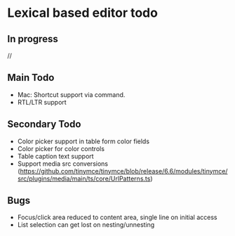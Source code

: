 # Lexical based editor todo

## In progress

//

## Main Todo

- Mac: Shortcut support via command.
- RTL/LTR support

## Secondary Todo

- Color picker support in table form color fields
- Color picker for color controls
- Table caption text support
- Support media src conversions (https://github.com/tinymce/tinymce/blob/release/6.6/modules/tinymce/src/plugins/media/main/ts/core/UrlPatterns.ts)

## Bugs

- Focus/click area reduced to content area, single line on initial access
- List selection can get lost on nesting/unnesting